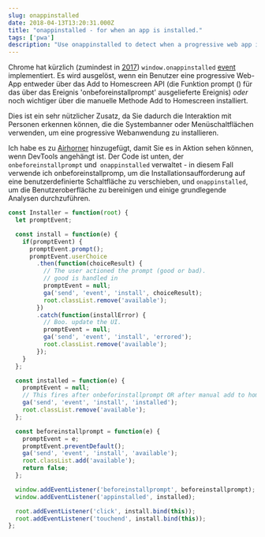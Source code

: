 ```yaml
---
slug: onappinstalled
date: 2018-04-13T13:20:31.000Z
title: "onappinstalled - for when an app is installed."
tags: ['pwa']
description: "Use onappinstalled to detect when a progressive web app is installed."
---
```



Chrome hat kürzlich (zumindest in [2017](https://crbug.com/621393)) `window.onappinstalled` [event](https://developer.mozilla.org/en-US/docs/Web/API/Window/onappinstalled) implementiert. Es wird ausgelöst, wenn ein Benutzer eine progressive Web-App entweder über das Add to Homescreen API (die Funktion prompt () für das über das Ereignis 'onbeforeinstallprompt' ausgelieferte Ereignis) _oder_ noch wichtiger über die manuelle Methode Add to Homescreen installiert.

Dies ist ein sehr nützlicher Zusatz, da Sie dadurch die Interaktion mit Personen erkennen können, die die Systembanner oder Menüschaltflächen verwenden, um eine progressive Webanwendung zu installieren.

Ich habe es zu [Airhorner](https://airhorner.com) hinzugefügt, damit Sie es in Aktion sehen können, wenn DevTools angehängt ist. Der Code ist unten, der `onbeforeinstallprompt` und` onappinstalled` verwaltet - in diesem Fall verwende ich onbeforeinstallpromp, um die Installationsaufforderung auf eine benutzerdefinierte Schaltfläche zu verschieben, und `onappinstalled`, um die Benutzeroberfläche zu bereinigen und einige grundlegende Analysen durchzuführen.


```javascript
const Installer = function(root) {
  let promptEvent;

  const install = function(e) {
    if(promptEvent) {
      promptEvent.prompt();
      promptEvent.userChoice
        .then(function(choiceResult) {
          // The user actioned the prompt (good or bad).
          // good is handled in 
          promptEvent = null;
          ga('send', 'event', 'install', choiceResult);
          root.classList.remove('available');
        })
        .catch(function(installError) {
          // Boo. update the UI.
          promptEvent = null;
          ga('send', 'event', 'install', 'errored');
          root.classList.remove('available');
        });
    }
  };

  const installed = function(e) {
    promptEvent = null;
    // This fires after onbeforinstallprompt OR after manual add to homescreen.
    ga('send', 'event', 'install', 'installed');
    root.classList.remove('available');
  };

  const beforeinstallprompt = function(e) {
    promptEvent = e;
    promptEvent.preventDefault();
    ga('send', 'event', 'install', 'available');
    root.classList.add('available');
    return false;
  };

  window.addEventListener('beforeinstallprompt', beforeinstallprompt);
  window.addEventListener('appinstalled', installed);

  root.addEventListener('click', install.bind(this));
  root.addEventListener('touchend', install.bind(this));
};
```

